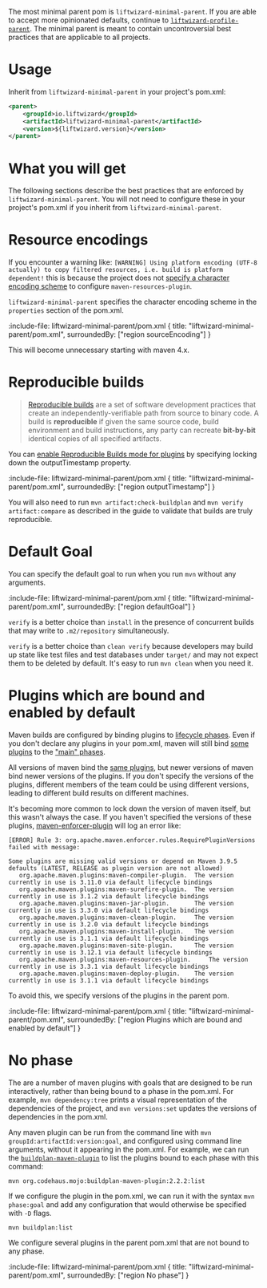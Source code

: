 The most minimal parent pom is `liftwizard-minimal-parent`. If you are able to accept more opinionated defaults, continue to [`liftwizard-profile-parent`](profile-parent). The minimal parent is meant to contain uncontroversial best practices that are applicable to all projects.

# Usage

Inherit from `liftwizard-minimal-parent` in your project's pom.xml:

```xml
<parent>
    <groupId>io.liftwizard</groupId>
    <artifactId>liftwizard-minimal-parent</artifactId>
    <version>${liftwizard.version}</version>
</parent>
```

# What you will get

The following sections describe the best practices that are enforced by `liftwizard-minimal-parent`. You will not need to configure these in your project's pom.xml if you inherit from `liftwizard-minimal-parent`.

# Resource encodings

If you encounter a warning like: `[WARNING] Using platform encoding (UTF-8 actually) to copy filtered resources, i.e. build is platform dependent!` this is because the project does not [specify a character encoding scheme](https://maven.apache.org/plugins/maven-resources-plugin/examples/encoding.html#specifying-a-character-encoding-scheme) to configure `maven-resources-plugin`.

`liftwizard-minimal-parent` specifies the character encoding scheme in the `properties` section of the pom.xml.

:include-file: liftwizard-minimal-parent/pom.xml {
title: "liftwizard-minimal-parent/pom.xml",
surroundedBy: ["region sourceEncoding"]
}

This will become unnecessary starting with maven 4.x.

# Reproducible builds

> [Reproducible builds](https://reproducible-builds.org/) are a set of software development practices that create an independently-verifiable path from source to binary code. A build is **reproducible** if given the same source code, build environment and build instructions, any party can recreate **bit-by-bit** identical copies of all specified artifacts.

You can [enable Reproducible Builds mode for plugins](https://maven.apache.org/guides/mini/guide-reproducible-builds.html#how-do-i-configure-my-maven-build) by specifying locking down the outputTimestamp property.

:include-file: liftwizard-minimal-parent/pom.xml {
title: "liftwizard-minimal-parent/pom.xml",
surroundedBy: ["region outputTimestamp"]
}

You will also need to run `mvn artifact:check-buildplan` and `mvn verify artifact:compare` as described in the guide to validate that builds are truly reproducible.

# Default Goal

You can specify the default goal to run when you run `mvn` without any arguments.

:include-file: liftwizard-minimal-parent/pom.xml {
title: "liftwizard-minimal-parent/pom.xml",
surroundedBy: ["region defaultGoal"]
}

`verify` is a better choice than `install` in the presence of concurrent builds that may write to `.m2/repository` simultaneously.

`verify` is a better choice than `clean verify` because developers may build up state like test files and test databases under `target/` and may not expect them to be deleted by default. It's easy to run `mvn clean` when you need it.

# Plugins which are bound and enabled by default

Maven builds are configured by binding plugins to [lifecycle phases](https://maven.apache.org/guides/introduction/introduction-to-the-lifecycle.html#default-lifecycle). Even if you don't declare any plugins in your pom.xml, maven will still bind [some plugins](https://maven.apache.org/ref/3.9.6/maven-core/default-bindings.html#plugin-bindings-for-jar-packaging) to the ["main" phases](https://maven.apache.org/guides/introduction/introduction-to-the-lifecycle.html#packaging).

All versions of maven bind the [same plugins](https://maven.apache.org/ref/3.9.6/maven-core/default-bindings.html#plugin-bindings-for-jar-packaging), but newer versions of maven bind newer versions of the plugins. If you don't specify the versions of the plugins, different members of the team could be using different versions, leading to different build results on different machines.

It's becoming more common to lock down the version of maven itself, but this wasn't always the case. If you haven't specified the versions of these plugins, [maven-enforcer-plugin](https://maven.apache.org/enforcer/enforcer-rules/requirePluginVersions.html) will log an error like:

```console
[ERROR] Rule 3: org.apache.maven.enforcer.rules.RequirePluginVersions failed with message:

Some plugins are missing valid versions or depend on Maven 3.9.5 defaults (LATEST, RELEASE as plugin version are not allowed)
   org.apache.maven.plugins:maven-compiler-plugin. 	The version currently in use is 3.11.0 via default lifecycle bindings
   org.apache.maven.plugins:maven-surefire-plugin. 	The version currently in use is 3.1.2 via default lifecycle bindings
   org.apache.maven.plugins:maven-jar-plugin. 		The version currently in use is 3.3.0 via default lifecycle bindings
   org.apache.maven.plugins:maven-clean-plugin. 	The version currently in use is 3.2.0 via default lifecycle bindings
   org.apache.maven.plugins:maven-install-plugin. 	The version currently in use is 3.1.1 via default lifecycle bindings
   org.apache.maven.plugins:maven-site-plugin. 		The version currently in use is 3.12.1 via default lifecycle bindings
   org.apache.maven.plugins:maven-resources-plugin. 	The version currently in use is 3.3.1 via default lifecycle bindings
   org.apache.maven.plugins:maven-deploy-plugin. 	The version currently in use is 3.1.1 via default lifecycle bindings
```

To avoid this, we specify versions of the plugins in the parent pom.

:include-file: liftwizard-minimal-parent/pom.xml {
title: "liftwizard-minimal-parent/pom.xml",
surroundedBy: ["region Plugins which are bound and enabled by default"]
}

# No phase

The are a number of maven plugins with goals that are designed to be run interactively, rather than being bound to a phase in the pom.xml. For example, `mvn dependency:tree` prints a visual representation of the dependencies of the project, and `mvn versions:set` updates the versions of dependencies in the pom.xml.

Any maven plugin can be run from the command line with `mvn groupId:artifactId:version:goal`, and configured using command line arguments, without it appearing in the pom.xml. For example, we can run the [`buildplan-maven-plugin`](https://www.mojohaus.org/buildplan-maven-plugin/) to list the plugins bound to each phase with this command:

```shell
mvn org.codehaus.mojo:buildplan-maven-plugin:2.2.2:list
```

If we configure the plugin in the pom.xml, we can run it with the syntax `mvn phase:goal` and add any configuration that would otherwise be specified with `-D` flags.

```shell
mvn buildplan:list
```

We configure several plugins in the parent pom.xml that are not bound to any phase.

:include-file: liftwizard-minimal-parent/pom.xml {
title: "liftwizard-minimal-parent/pom.xml",
surroundedBy: ["region No phase"]
}
